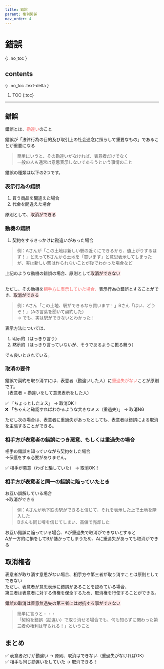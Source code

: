 ```yaml
---
title: 錯誤
parent: 権利関係
nav_order: 4
---
```


# 錯誤
{: .no_toc }

## contents
{: .no_toc .text-delta }

1. TOC
{:toc}

---

## 錯誤

錯誤とは、<span style="color:rgb(248, 105, 105);">勘違い</span>のこと

錯誤が「法律行為の目的及び取引上の社会通念に照らして重要なもの」であることが重要になる

> 簡単にいうと、その勘違いがなければ、表意者だけでなく<br>
> 一般の人も通常は意思表示しないであろうという事情のこと


錯誤の種類は以下の2つです。

### 表示行為の錯誤
1. 買う商品を間違えた場合
2. 代金を間違えた場合

原則として、<span style="background-color:#ffe6e7">取消ができる</span>


### 動機の錯誤
1. 契約をするきっかけに勘違いがあった場合

> 例：Aさんが「この土地は新しい駅の近くにできるから、値上がりするはず！」と思ってBさんから土地を「買います」と意思表示してしまったが、実は新しい駅は作られないことが後でわかった場合など

上記のような動機の錯誤の場合、原則として<span style="background-color:#ffe6e7">取消ができない</span>

<br>
ただし、その動機を<span style="color:rgb(248, 105, 105);">相手方に表示していた場合、</span>表示行為の錯誤とすることができ、<span style="background-color:#ffe6e7">取消ができる</span>

> 例：Aさん「この土地、駅ができるなら買います！」Bさん「はい、どうぞ！」（Aの言葉を聞いて契約した）
<br>→ でも、実は駅ができないとわかった！

表示方法については、
1. 明示的（はっきり言う）
2. 黙示的（はっきり言っていないが、そうであるように振る舞う）


でも良いとされている。


### 取消の要件

錯誤で契約を取り消すには、表意者（勘違いした人）に<span style="color:rgb(248, 105, 105);">重過失がない</span>ことが原則です。
<br>（表意者 = 勘違いをして意思表示をした人）

✅ 「ちょっとしたミス」 → 取消OK！
<br>❌ 「ちゃんと確認すればわかるような大きなミス（重過失）」 → 取消NG

ただし次の場合は、表意者に重過失があったとしても、表意者は錯誤による取消を主張することができる。

### 相手方が表意者の錯誤につき悪意、もしくは重過失の場合
相手の錯誤を知っていながら契約をした場合
<br>→保護をする必要がありません。

✅ 相手が悪意（わざと騙していた） → 取消OK！

### 相手方が表意者と同一の錯誤に陥っていたとき
お互い誤解している場合
<br>→取消ができる

> 例：Aさんが地下鉄の駅ができると信じて、それを表示した上で土地を購入した
> <br>Bさんも同じ噂を信じてしまい、高値で売却した

お互い錯誤に陥っている場合、Aが重過失で取消ができないとすると
<br>Aが一方的に損をしてBが儲かってしまうため、Aに重過失があっても取消ができる


## 取消権者
表意者が取り消す意思がない場合、相手方や第三者が取り消すことは原則としてできない
<br>ただし、表意者が意思表示に錯誤があることを認めている場合、
<br>第三者は表意者に対する債権を保全するため、取消権を行使することができる。

<span style="background-color:#ffe6e7">錯誤の取消は善意無過失の第三者には対抗する事ができない</span>
> 簡単に言うと・・・
> <br>「契約を錯誤（勘違い）で取り消せる場合でも、何も知らずに関わった第三者の権利は守られる！」ということ

## まとめ


✅ 表意者だけが勘違い → 原則、取消はできない（重過失がなければOK）
<br>✅ 相手も同じ勘違いをしていた → 取消できる！